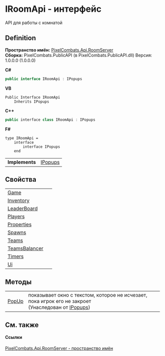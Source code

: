 # IRoomApi - интерфейс


API для работы с комнатой



## Definition
**Пространство имён:** <a href="c9bc8f2a-0186-2d92-afcf-bc1871171a49">PixelCombats.Api.RoomServer</a>  
**Сборка:** PixelCombats.PublicAPI (в PixelCombats.PublicAPI.dll) Версия: 1.0.0.0 (1.0.0.0)

**C#**
``` C#
public interface IRoomApi : IPopups
```
**VB**
``` VB
Public Interface IRoomApi
	Inherits IPopups
```
**C++**
``` C++
public interface class IRoomApi : IPopups
```
**F#**
``` F#
type IRoomApi = 
    interface
        interface IPopups
    end
```

<table><tr><td><strong>Implements</strong></td><td><a href="51245936-bd03-7725-5fa1-13dca39b20f5">IPopups</a></td></tr>
</table>



## Свойства
<table>
<tr>
<td><a href="2260e5d4-a63f-7b71-fff0-c628780f8e6d">Game</a></td>
<td> </td></tr>
<tr>
<td><a href="bb19f573-3427-084a-1835-93d22f90a58b">Inventory</a></td>
<td> </td></tr>
<tr>
<td><a href="c4a74d4a-d103-ca1d-1ebb-5f9bff80e9e1">LeaderBoard</a></td>
<td> </td></tr>
<tr>
<td><a href="686a3fb1-d579-fb60-a4e8-1bd20531dbc8">Players</a></td>
<td> </td></tr>
<tr>
<td><a href="4840fa8e-8502-8d19-c16b-e1e5ca403467">Properties</a></td>
<td> </td></tr>
<tr>
<td><a href="7eed0b33-eb71-701a-4718-e7fbd12cccc5">Spawns</a></td>
<td> </td></tr>
<tr>
<td><a href="0295e8b4-6543-81ae-2421-62cdbc625f4b">Teams</a></td>
<td> </td></tr>
<tr>
<td><a href="5a5f73bd-d120-3bb1-957d-300a498435c9">TeamsBalancer</a></td>
<td> </td></tr>
<tr>
<td><a href="15bdab4a-4d96-ffa5-4bee-9c5a427408d9">Timers</a></td>
<td> </td></tr>
<tr>
<td><a href="c91b3581-0fa9-859f-18a0-9840009ccb1e">Ui</a></td>
<td> </td></tr>
</table>

## Методы
<table>
<tr>
<td><a href="85193c60-bd16-38d1-73a7-5933818ca06d">PopUp</a></td>
<td>показывает окно с текстом, которое не исчезает, пока игрок его не закроет<br />(Унаследован от <a href="51245936-bd03-7725-5fa1-13dca39b20f5">IPopups</a>)</td></tr>
</table>

## См. также


#### Ссылки
<a href="c9bc8f2a-0186-2d92-afcf-bc1871171a49">PixelCombats.Api.RoomServer - пространство имён</a>  
